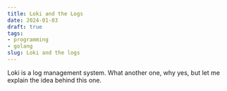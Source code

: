 ```yaml
---
title: Loki and the Logs
date: 2024-01-03
draft: true
tags:
- programming
- golang
slug: Loki and the logs
---
```


Loki is a log management system. What another one, why yes, but let me explain the idea behind this one. 
